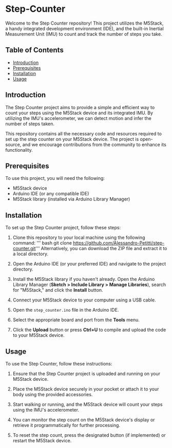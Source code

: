 
# Step-Counter

Welcome to the Step Counter repository! This project utilizes the M5Stack, a handy integrated development environment (IDE), and the built-in Inertial Measurement Unit (IMU) to count and track the number of steps you take.

## Table of Contents

- [Introduction](#introduction)
- [Prerequisites](#prerequisites)
- [Installation](#installation)
- [Usage](#usage)

## Introduction

The Step Counter project aims to provide a simple and efficient way to count your steps using the M5Stack device and its integrated IMU. By utilizing the IMU's accelerometer, we can detect motion and infer the number of steps taken.

This repository contains all the necessary code and resources required to set up the step counter on your M5Stack device. The project is open-source, and we encourage contributions from the community to enhance its functionality.

## Prerequisites

To use this project, you will need the following:

- M5Stack device
- Arduino IDE (or any compatible IDE)
- M5Stack library (installed via Arduino Library Manager)

## Installation

To set up the Step Counter project, follow these steps:

1. Clone this repository to your local machine using the following command:
''' bash
git clone https://github.com/Alessandro-Petitti/step-counter.git'''
 Alternatively, you can download the ZIP file and extract it to a local directory.

3. Open the Arduino IDE (or your preferred IDE) and navigate to the project directory.

4. Install the M5Stack library if you haven't already. Open the Arduino Library Manager (**Sketch > Include Library > Manage Libraries**), search for "M5Stack," and click the **Install** button.

5. Connect your M5Stack device to your computer using a USB cable.

6. Open the `step_counter.ino` file in the Arduino IDE.

7. Select the appropriate board and port from the **Tools** menu.

8. Click the **Upload** button or press **Ctrl+U** to compile and upload the code to your M5Stack device.

## Usage

To use the Step Counter, follow these instructions:

1. Ensure that the Step Counter project is uploaded and running on your M5Stack device.

2. Place the M5Stack device securely in your pocket or attach it to your body using the provided accessories.

3. Start walking or running, and the M5Stack device will count your steps using the IMU's accelerometer.

4. You can monitor the step count on the M5Stack device's display or retrieve it programmatically for further processing.

5. To reset the step count, press the designated button (if implemented) or restart the M5Stack device.


